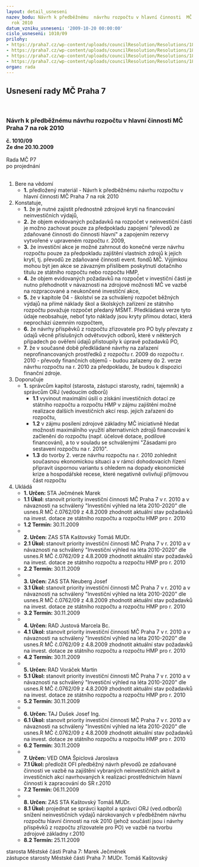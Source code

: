 ```yaml
---
layout: detail_usneseni
nazev_bodu: Návrh k předběžnému  návrhu rozpočtu v hlavní činnosti  MČ Praha 7 na
  rok 2010
datum_vzniku_usneseni: '2009-10-20 00:00:00'
cislo_usneseni: 1010/09
prilohy:
- https://praha7.cz/wp-content/uploads/councilResolution/Resolutions/18404/52-(1)bilance10z%c3%a1%c5%99%c3%ad09zkontrola.xls
- https://praha7.cz/wp-content/uploads/councilResolution/Resolutions/18404/52-(2)nivv%c3%bddajeorjverzei.xls
- https://praha7.cz/wp-content/uploads/councilResolution/Resolutions/18404/52-(3)prijmy10-15zkontrol.xls
- https://praha7.cz/wp-content/uploads/councilResolution/Resolutions/18404/52-(4)invest_v%c3%bdhled_2010-2020_pro_r_m%c4%8d_-_p%c5%99%c3%adloha_%c4%8d._1.xls
organ: rada
---
```

<div id="ucUsn_pList" class="usn">
	<span><h2>Usnesení rady MČ Praha 7 </h2>
<br></span><div class="standBody">
<span><h3>Návrh k předběžnému  návrhu rozpočtu v hlavní činnosti  MČ Praha 7 na rok 2010</h3></span><div class="center">
		<strong>č. 1010/09</strong><br>
	</div>
<div class="center">
		<strong>Ze dne 20.10.2009</strong><br><br>
	</div>Rada MČ P7<br> po projednání<br><br><ol>
<li>Bere na vědomí<ul><li>
<strong>1.</strong> předložený materiál - Návrh k předběžnému  návrhu rozpočtu v hlavní činnosti  MČ Praha 7 na rok 2010</li></ul>
</li>
<li>Konstatuje,<ul>
<li>
<strong>1.</strong> že je nutné zajistit přednostně zdrojové krytí na financování neinvestičních výdajů,</li>
<li>
<strong>2.</strong> že objem evidovaných požadavků na rozpočet v neinvestiční části je  možno zachovat pouze za předpokladu zapojení  "převodů ze zdaňované činnosti do činnosti hlavní" a zapojením rezervy vytvořené v upraveném rozpočtu r. 2009, </li>
<li>
<strong>3.</strong> že investiční akce je možné zahrnout do konečné verze návrhu rozpočtu pouze za předpokladu zajištění vlastních zdrojů k jejich krytí, tj. převodů ze zdaňované činnosti event. fondů MČ. Výjimkou mohou být jen akce se závazným příslibem poskytnutí dotačního titulu ze státního rozpočtu nebo rozpočtu HMP,</li>
<li>
<strong>4.</strong> že objem evidovaných požadavků na rozpočet v investiční části je nutno přehodnotit v návaznosti na zdrojové možnosti MČ ve vazbě na rozpracované a neukončené investiční akce,</li>
<li>
<strong>5.</strong> že v kapitole 04 - školství se za schválený rozpočet běžných výdajů na přímé náklady škol a školských zařízení ze státního rozpočtu považuje rozpočet předaný MŠMT. Předkládaná verze tyto údaje neobsahuje, neboť tyto náklady jsou kryty přímou dotací, která neprochází územním rozpočtem,</li>
<li>
<strong>6.</strong> že návrhy příspěvků z rozpočtu zřizovatele pro PO byly převzaty z údajů věcně příslušných odvětvových odborů, které v některých případech po ověření údajů přistoupily k úpravě požadavků PO,</li>
<li>
<strong>7.</strong> že v současné době předkládané návrhy na zařazení neprofinancovaných prostředků z rozpočtu r. 2009 do rozpočtu r. 2010 - převody finančních  objemů - budou zařazeny do 2. verze návrhu rozpočtu na r. 2010 za předpokladu, že budou k dispozici finanční zdroje.</li>
</ul>
</li>
<li>Doporučuje<ul><li>
<strong>1.</strong> správcům kapitol (starosta, zástupci starosty, radní, tajemník) a správcům ORJ (vedoucím  odborů)<ul>
<li>
<strong>1.1</strong> vyvinout maximální úsilí o získání investičních dotací ze státního rozpočtu a rozpočtu HMP v zájmu zajištění možné realizace dalších investičních akcí resp. jejich zařazení do rozpočtu,</li>
<li>
<strong>1.2</strong> v zájmu posílení zdrojové základny MČ iniciativně hledat možnosti maximálního využití alternativních zdrojů financování k začlenění do rozpočtu (např. účelové dotace, podílové financování), a to v souladu se schválenými "Zásadami pro sestavení rozpočtu na r. 2010".</li>
<li>
<strong>1.3</strong> do tvorby  2. verze návrhu rozpočtu na r. 2010 zohlednit současnou ekonomickou situaci a  v rámci dohodovacích řízení připravit úspornou variantu s ohledem na  dopady ekonomické krize a hospodářské recese, které negativně ovlivňují příjmovou část rozpočtu</li>
</ul>
</li></ul>
</li>
<li>Ukládá<ul>
<li>
<strong>1. Určen: </strong>STA Ječmének Marek</li>
<li>
<strong>1.1 Úkol: </strong>stanovit priority investiční  činnosti MČ Praha 7 v r. 2010 a v návaznosti na schválený "Investiční výhled na léta 2010-2020" dle usnes.R MČ č.0762/09 z 4.8.2009 zhodnotit aktuální stav požadavků na invest. dotace ze státního  rozpočtu  a rozpočtu  HMP pro r. 2010</li>
<li>
<strong>1.2 Termín: </strong>30.11.2009</li>
<li>
<strong><br>2. Určen: </strong>ZAS STA Kaštovský Tomáš MUDr.</li>
<li>
<strong>2.1 Úkol: </strong>stanovit priority investiční  činnosti MČ Praha 7 v r. 2010 a v návaznosti na schválený "Investiční výhled na léta 2010-2020" dle usnes.R MČ č.0762/09 z 4.8.2009 zhodnotit aktuální stav požadavků na invest. dotace ze státního  rozpočtu  a rozpočtu  HMP pro r. 2010</li>
<li>
<strong>2.2 Termín: </strong>30.11.2009</li>
<li>
<strong><br>3. Určen: </strong>ZAS STA Neuberg Josef</li>
<li>
<strong>3.1 Úkol: </strong>stanovit priority investiční  činnosti MČ Praha 7 v r. 2010 a v návaznosti na schválený "Investiční výhled na léta 2010-2020" dle usnes.R MČ č.0762/09 z 4.8.2009 zhodnotit aktuální stav požadavků na invest. dotace ze státního  rozpočtu  a rozpočtu  HMP pro r. 2010</li>
<li>
<strong>3.2 Termín: </strong>30.11.2009</li>
<li>
<strong><br>4. Určen: </strong>RAD Justová Marcela Bc.</li>
<li>
<strong>4.1 Úkol: </strong>stanovit priority investiční  činnosti MČ Praha 7 v r. 2010 a v návaznosti na schválený "Investiční výhled na léta 2010-2020" dle usnes.R MČ č.0762/09 z 4.8.2009 zhodnotit aktuální stav požadavků na invest. dotace ze státního  rozpočtu  a rozpočtu  HMP pro r. 2010</li>
<li>
<strong>4.2 Termín: </strong>30.11.2009</li>
<li>
<strong><br>5. Určen: </strong>RAD Voráček Martin</li>
<li>
<strong>5.1 Úkol: </strong>stanovit priority investiční  činnosti MČ Praha 7 v r. 2010 a v návaznosti na schválený "Investiční výhled na léta 2010-2020" dle usnes.R MČ č.0762/09 z 4.8.2009 zhodnotit aktuální stav požadavků na invest. dotace ze státního  rozpočtu  a rozpočtu  HMP pro r. 2010</li>
<li>
<strong>5.2 Termín: </strong>30.11.2009</li>
<li>
<strong><br>6. Určen: </strong>TAJ Dušek Josef Ing.</li>
<li>
<strong>6.1 Úkol: </strong>stanovit priority investiční  činnosti MČ Praha 7 v r. 2010 a v návaznosti na schválený "Investiční výhled na léta 2010-2020" dle usnes.R MČ č.0762/09 z 4.8.2009 zhodnotit aktuální stav požadavků na invest. dotace ze státního  rozpočtu  a rozpočtu  HMP pro r. 2010</li>
<li>
<strong>6.2 Termín: </strong>30.11.2009</li>
<li>
<strong><br>7. Určen: </strong>VED OMA Špiclová Jaroslava</li>
<li>
<strong>7.1 Úkol: </strong>předložit OFI předběžný návrh převodů ze zdaňované činnosti ve vazbě na zajištění vybraných neinvestičních aktivit a investičních akcí navrhovaných k realizaci prostřednictvím hlavní činnosti k zapracování do SR r.2010</li>
<li>
<strong>7.2 Termín: </strong>06.11.2009</li>
<li>
<strong><br>8. Určen: </strong>ZAS STA Kaštovský Tomáš MUDr.</li>
<li>
<strong>8.1 Úkol: </strong>projednat se správci kapitol a správci ORJ (ved.odborů) snížení neinvestičních výdajů nárokovaných v předběžném návrhu rozpočtu hlavní činnosti na rok 2010 (jehož součástí jsou i návrhy příspěvků z rozpočtu zřizovatele pro PO) ve vazbě na tvorbu zdrojové základny r.2010</li>
<li>
<strong>8.2 Termín: </strong>25.11.2009</li>
</ul>
</li>
</ol>starosta Městské části Praha 7: Marek Ječmének<br>zástupce starosty Městské části Praha 7: MUDr. Tomáš Kaštovský 
</div>
</div>